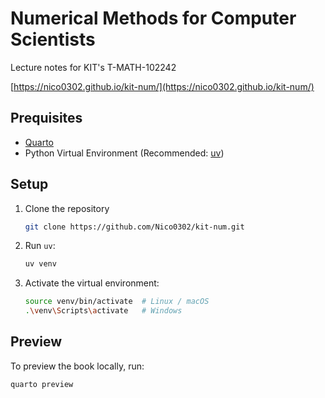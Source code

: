 # Numerical Methods for Computer Scientists

Lecture notes for KIT's T-MATH-102242

[https://nico0302.github.io/kit-num/](https://nico0302.github.io/kit-num/)

## Prequisites

- [Quarto](https://quarto.org/docs/download/)
- Python Virtual Environment (Recommended: [uv](https://docs.astral.sh/uv/getting-started/installation/))

## Setup

1. Clone the repository
    ```bash
    git clone https://github.com/Nico0302/kit-num.git
    ```
2. Run `uv`:
    ```bash
    uv venv
    ```
3. Activate the virtual environment:
    ```bash
    source venv/bin/activate  # Linux / macOS
    .\venv\Scripts\activate   # Windows
    ```

## Preview

To preview the book locally, run:
```bash
quarto preview
```

